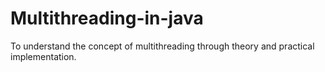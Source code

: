 # Multithreading-in-java
To understand the concept of multithreading through theory and practical implementation.
